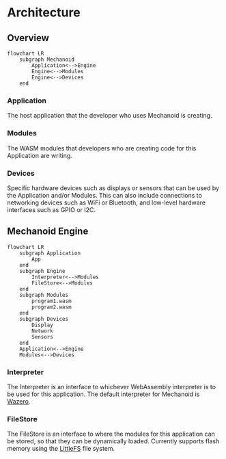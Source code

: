 # Architecture

## Overview

```mermaid
flowchart LR
    subgraph Mechanoid
        Application<-->Engine
        Engine<-->Modules
        Engine<-->Devices
    end
```

### Application

The host application that the developer who uses Mechanoid is creating.

### Modules

The WASM modules that developers who are creating code for this Application are writing.

### Devices

Specific hardware devices such as displays or sensors that can be used by the Application and/or Modules. This can also include connections to networking devices such as WiFi or Bluetooth, and low-level hardware interfaces such as GPIO or I2C.

## Mechanoid Engine

```mermaid
flowchart LR
    subgraph Application
        App
    end
    subgraph Engine
        Interpreter<-->Modules
        FileStore<-->Modules
    end
    subgraph Modules
        program1.wasm
        program2.wasm
    end
    subgraph Devices
        Display
        Network
        Sensors
    end
    Application<-->Engine
    Modules<-->Devices
```

### Interpreter

The Interpreter is an interface to whichever WebAssembly interpreter is to be used for this application. The default interpreter for Mechanoid is [Wazero](https://github.com/tetratelabs/wazero).

### FileStore

The FileStore is an interface to where the modules for this application can be stored, so that they can be dynamically loaded. Currently supports flash memory using the [LittleFS](https://github.com/littlefs-project/littlefs) file system.

